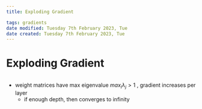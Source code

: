```yaml
---
title: Exploding Gradient

tags: gradients  
date modified: Tuesday 7th February 2023, Tue
date created: Tuesday 7th February 2023, Tue
---
```


# Exploding Gradient
```toc
```

- weight matrices have max eigenvalue $max_{i} \lambda_{j} > 1$ , gradient increases per layer 
	- if enough depth, then converges to infinity 



